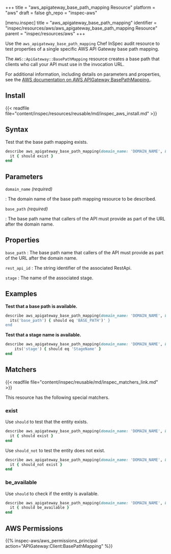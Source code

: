 +++
title = "aws_apigateway_base_path_mapping Resource"
platform = "aws"
draft = false
gh_repo = "inspec-aws"

[menu.inspec]
title = "aws_apigateway_base_path_mapping"
identifier = "inspec/resources/aws/aws_apigateway_base_path_mapping Resource"
parent = "inspec/resources/aws"
+++

Use the `aws_apigateway_base_path_mapping` Chef InSpec audit resource to test properties of a single specific AWS API Gateway base path mapping.

The `AWS::ApiGateway::BasePathMapping` resource creates a base path that clients who call your API must use in the invocation URL.

For additional information, including details on parameters and properties, see the [AWS documentation on AWS APIGateway BasePathMapping.](https://docs.aws.amazon.com/AWSCloudFormation/latest/UserGuide/aws-resource-apigateway-basepathmapping.html).

## Install

{{< readfile file="content/inspec/resources/reusable/md/inspec_aws_install.md" >}}

## Syntax

Test that the base path mapping exists.

```ruby
describe aws_apigateway_base_path_mapping(domain_name: 'DOMAIN_NAME', base_path: 'BASE_PATH') do
  it { should exist }
end
```

## Parameters

`domain_name` _(required)_

: The domain name of the base path mapping resource to be described.

`base_path` _(required)_

: The base path name that callers of the API must provide as part of the URL after the domain name.

## Properties

`base_path`
: The base path name that callers of the API must provide as part of the URL after the domain name.

`rest_api_id`
: The string identifier of the associated RestApi.

`stage`
: The name of the associated stage.

## Examples

**Test that a base path is available.**

```ruby
describe aws_apigateway_base_path_mapping(domain_name: 'DOMAIN_NAME', base_path: 'BASE_PATH') do
  its('base_path') { should eq 'BASE_PATH')' }
end
```

**Test that a stage name is available.**

```ruby
describe aws_apigateway_base_path_mapping(domain_name: 'DOMAIN_NAME', base_path: 'BASE_PATH') do
    its('stage') { should eq 'StageName' }
end
```

## Matchers

{{< readfile file="content/inspec/reusable/md/inspec_matchers_link.md" >}}

This resource has the following special matchers.

### exist

Use `should` to test that the entity exists.

```ruby
describe aws_apigateway_base_path_mapping(domain_name: 'DOMAIN_NAME', base_path: 'BASE_PATH') do
  it { should exist }
end
```

Use `should_not` to test the entity does not exist.

```ruby
describe aws_apigateway_base_path_mapping(domain_name: 'DOMAIN_NAME', base_path: 'BASE_PATH') do
  it { should_not exist }
end
```

### be_available

Use `should` to check if the entity is available.

```ruby
describe aws_apigateway_base_path_mapping(domain_name: 'DOMAIN_NAME', base_path: 'BASE_PATH') do
  it { should be_available }
end
```

## AWS Permissions

{{% inspec-aws/aws_permissions_principal action="APIGateway:Client:BasePathMapping" %}}
